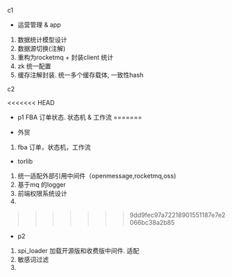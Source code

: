 c1 

-  运营管理 & app 

1. 数据统计模型设计
2. 数据源切换(注解)
3. 重构为rocketmq  + 封装client 统计
4. zk 统一配置 
5. 缓存注解封装. 统一多个缓存载体, 一致性hash


c2 

<<<<<<< HEAD
- p1 
    FBA 订单状态. 状态机 & 工作流
=======

- 外贸

1. fba 订单，状态机，工作流

- torlib 

1. 统一适配外部引用中间件（openmessage,rocketmq,oss)
2. 基于mq 的logger 
3. 前端权限系统设计
4. 
>>>>>>> 9dd9fec97a72218901551187e7e2066bc38a2b85

- p2 

1. spi_loader 加载开源版和收费版中间件. 适配
2. 敏感词过滤
3. 



  





